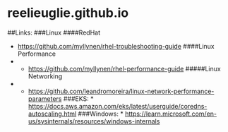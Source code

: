 # reelieuglie.github.io

##Links:
###Linux 
####RedHat 
* https://github.com/myllynen/rhel-troubleshooting-guide ####Linux Performance
* * https://github.com/myllynen/rhel-performance-guide #####Linux Networking
* * https://github.com/leandromoreira/linux-network-performance-parameters
###EKS: * https://docs.aws.amazon.com/eks/latest/userguide/coredns-autoscaling.html
###Windows: * https://learn.microsoft.com/en-us/sysinternals/resources/windows-internals

